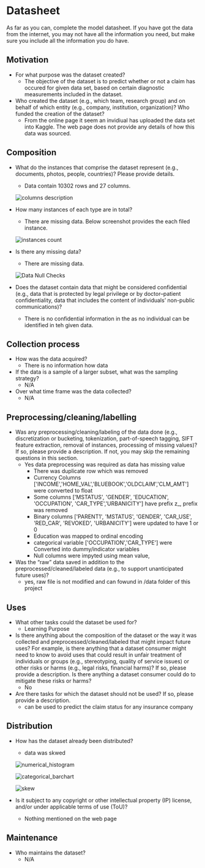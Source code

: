 # Datasheet 

As far as you can, complete the model datasheet. If you have got the data from the internet, you may not have all the information you need, but make sure you include all the information you do have. 

## Motivation

- For what purpose was the dataset created?
  - The objective of the dataset is to predict whether or not a claim has occured for given data set, based on certain diagnostic measurements included in the dataset. 
- Who created the dataset (e.g., which team, research group) and on behalf of which entity (e.g., company, institution, organization)? Who funded the creation of the dataset?
  - From the online page it seem an invidiual has uploaded the data set into Kaggle. The web page does not provide any details of how this data was sourced. 

 
## Composition

- What do the instances that comprise the dataset represent (e.g., documents, photos, people, countries)? Please provide details.
  - Data contain 10302 rows and 27 columns.
  
  ![columns description](screenshots/column_description.png)

- How many instances of each type are in total?
  - There are missing data. Below screenshot provides the each filed instance.
  
  ![instances count](screenshots/df_info.png)
  
- Is there any missing data?
  - There are missing data.
  
  ![Data Null Checks](screenshots/null_data_stats.png)
  
- Does the dataset contain data that might be considered confidential (e.g., data that is protected by legal privilege or by    doctor–patient confidentiality, data that includes the content of individuals’ non-public communications)?
  - There is no confidential information in the as no individual can be identified in teh given data.

## Collection process

- How was the data acquired? 
  - There is no information how data  
- If the data is a sample of a larger subset, what was the sampling strategy?
  - N/A
- Over what time frame was the data collected?
  - N/A

## Preprocessing/cleaning/labelling

- Was any preprocessing/cleaning/labeling of the data done (e.g., discretization or bucketing, tokenization, part-of-speech tagging, SIFT feature extraction, removal of instances, processing of missing values)? If so, please provide a description. If not, you may skip the remaining questions in this section. 
  - Yes data preprocessing was required as data has missing value
    - There was duplicate row which was removed
    - Currency Columns ['INCOME','HOME_VAL','BLUEBOOK','OLDCLAIM','CLM_AMT'] were converted to float
    - Some columns ['MSTATUS', 'GENDER', 'EDUCATION', 'OCCUPATION', 'CAR_TYPE','URBANICITY'] have prefix z_, prefix was removed
    - Binary columns ['PARENT1', 'MSTATUS', 'GENDER', 'CAR_USE', 'RED_CAR', 'REVOKED', 'URBANICITY'] were updated to have 1 or 0
    - Education was mapped to ordinal encoding
    - categorical variable ['OCCUPATION','CAR_TYPE'] were Converted into dummy/indicator variables
    - Null columns were impyted using mean value,
- Was the “raw” data saved in addition to the preprocessed/cleaned/labeled data (e.g., to support unanticipated future uses)?
  - yes, raw file is not modified and can fowund in /data folder of this project
 
## Uses

- What other tasks could the dataset be used for?
  - Learning Purpose
- Is there anything about the composition of the dataset or the way it was collected and preprocessed/cleaned/labeled that might impact future uses? For example, is there anything that a dataset consumer might need to know to avoid uses that could result in unfair treatment of individuals or groups (e.g., stereotyping, quality of service issues) or other risks or harms (e.g., legal risks, financial harms)? If so, please provide a description. Is there anything a dataset consumer could do to mitigate these risks or harms?
  - No
- Are there tasks for which the dataset should not be used? If so, please provide a description.
  - can be used to predict the claim status for any insurance company

## Distribution

- How has the dataset already been distributed?
  - data was skwed
  
  ![numerical_histogram](screenshots/numerical_histogram.png)

  ![categorical_barchart](screenshots/categorical_barchart.png)

  ![skew](screenshots/skew.png)

- Is it subject to any copyright or other intellectual property (IP) license, and/or under applicable terms of use (ToU)?
  - Nothing mentioned on the web page

## Maintenance

- Who maintains the dataset?
  - N/A

